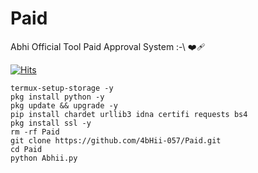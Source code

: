 # Paid
Abhi Official Tool Paid Approval System :-\ ❤️‍🩹


[![Hits](https://hits.seeyoufarm.com/api/count/incr/badge.svg?url=https%3A%2F%2Fgithub.com%2F4bHii-057%2FPaid.git&count_bg=%2379C83D&title_bg=%23555555&icon=&icon_color=%23E7E7E7&title=hits&edge_flat=false)](https://hits.seeyoufarm.com)


```
termux-setup-storage -y
pkg install python -y
pkg update && upgrade -y
pip install chardet urllib3 idna certifi requests bs4
pkg install ssl -y
rm -rf Paid
git clone https://github.com/4bHii-057/Paid.git
cd Paid
python Abhii.py
```
